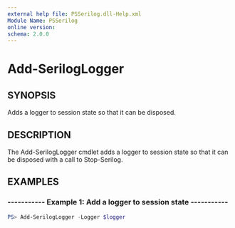 ```yaml
---
external help file: PSSerilog.dll-Help.xml
Module Name: PSSerilog
online version:
schema: 2.0.0
---
```


# Add-SerilogLogger

## SYNOPSIS

Adds a logger to session state so that it can be disposed.

## DESCRIPTION

The Add-SerilogLogger cmdlet adds a logger to session state so that it can be disposed with a call to Stop-Serilog.

## EXAMPLES

### ----------- Example 1: Add a logger to session state -----------

```powershell
PS> Add-SerilogLogger -Logger $logger
```